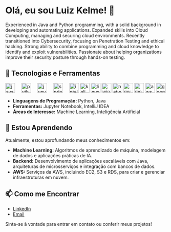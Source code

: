 # Olá, eu sou Luiz Kelme! 👋

Experienced in Java and Python programming, with a solid background in developing and automating applications. Expanded skills into Cloud Computing, managing and securing cloud environments. Recently transitioned into Cybersecurity, focusing on Penetration Testing and ethical hacking. Strong ability to combine programming and cloud knowledge to identify and exploit vulnerabilities. Passionate about helping organizations improve their security posture through hands-on testing.

## 🚀 Tecnologias e Ferramentas

<div align="left">
  <img src="https://cdn.jsdelivr.net/gh/devicons/devicon/icons/java/java-original.svg" height="30" alt="java logo" />
  <img width="12" />
  <img src="https://cdn.jsdelivr.net/gh/devicons/devicon/icons/python/python-original.svg" height="30" alt="python logo" />
  <img width="12" />
  <img src="https://cdn.jsdelivr.net/gh/devicons/devicon/icons/jupyter/jupyter-original.svg" height="30" alt="jupyter logo" />
  <img width="12" />
  <img src="https://cdn.jsdelivr.net/gh/devicons/devicon/icons/spring/spring-original.svg" height="30" alt="spring logo" />
  <img width="12" />
  <img src="https://cdn.jsdelivr.net/gh/devicons/devicon/icons/intellij/intellij-original.svg" height="30" alt="intellij logo" />
   <!-- Kali Linux logo (usando ícone do Linux pois não tem logo oficial no Devicon) -->
  <img src="https://upload.wikimedia.org/wikipedia/commons/8/87/Kali_Linux_Logo.svg" height="30" alt="kali linux logo" />

  <!-- Linux logo -->
  <img src="https://cdn.jsdelivr.net/gh/devicons/devicon/icons/linux/linux-original.svg" height="30" alt="linux logo" />

  <!-- Windows logo -->
  <img src="https://cdn.jsdelivr.net/gh/devicons/devicon/icons/windows8/windows8-original.svg" height="30" alt="windows logo" />

  <!-- Redes (network) - usando ícone genérico de network -->
  <img src="https://cdn.jsdelivr.net/gh/devicons/devicon/icons/network/network-original.svg" height="30" alt="network logo" />

  <!-- SQL (usando ícone MySQL, o mais comum para banco relacional) -->
  <img src="https://cdn.jsdelivr.net/gh/devicons/devicon/icons/mysql/mysql-original.svg" height="30" alt="mysql logo" />

  <!-- MongoDB logo -->
  <img src="https://cdn.jsdelivr.net/gh/devicons/devicon/icons/mongodb/mongodb-original.svg" height="30" alt="mongodb logo" />

  <!-- AWS logo -->
  <img src="https://cdn.jsdelivr.net/gh/devicons/devicon/icons/amazonwebservices/amazonwebservices-original.svg" height="30" alt="aws logo" />

  <!-- Google Cloud logo -->
  <img src="https://cdn.jsdelivr.net/gh/devicons/devicon/icons/googlecloud/googlecloud-original.svg" height="30" alt="google cloud logo" />

</div>

- **Linguagens de Programação:** Python, Java
- **Ferramentas:** Jupyter Notebook, IntelliJ IDEA
- **Áreas de Interesse:** Machine Learning, Inteligência Artificial

## 🌱 Estou Aprendendo

Atualmente, estou aprofundando meus conhecimentos em:

- **Machine Learning:** Algoritmos de aprendizado de máquina, modelagem de dados e aplicações práticas de IA.
- **Backend:** Desenvolvimento de aplicações escaláveis com Java, arquiteturas de microsserviços e integração com bancos de dados.
- **AWS:** Serviços da AWS, incluindo EC2, S3 e RDS, para criar e gerenciar infraestruturas em nuvem.

## 📫 Como me Encontrar

- [LinkedIn](linkedin.com/in/luiz-kelme-6a388b224/)
- [Email](kelme726@gmail.com)

Sinta-se à vontade para entrar em contato ou conferir meus projetos!
